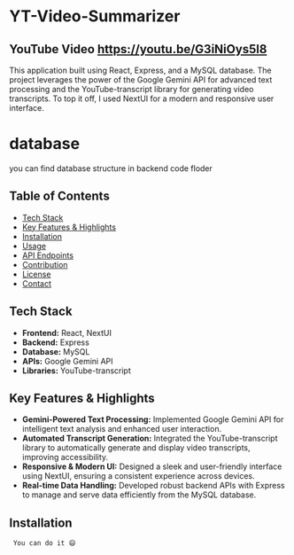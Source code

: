 ﻿# YT-Video-Summarizer

## YouTube Video https://youtu.be/G3iNiOys5l8

This application built using React, Express, and a MySQL database. The project leverages the power of the Google Gemini API for advanced text processing and the YouTube-transcript library for generating video transcripts. To top it off, I used NextUI for a modern and responsive user interface.

# database
 you can find database structure in backend code floder

## Table of Contents

- [Tech Stack](#tech-stack)
- [Key Features & Highlights](#key-features--highlights)
- [Installation](#installation)
- [Usage](#usage)
- [API Endpoints](#api-endpoints)
- [Contribution](#contribution)
- [License](#license)
- [Contact](#contact)

## Tech Stack

- **Frontend:** React, NextUI
- **Backend:** Express
- **Database:** MySQL
- **APIs:** Google Gemini API
- **Libraries:** YouTube-transcript

## Key Features & Highlights

- **Gemini-Powered Text Processing:** Implemented Google Gemini API for intelligent text analysis and enhanced user interaction.
- **Automated Transcript Generation:** Integrated the YouTube-transcript library to automatically generate and display video transcripts, improving accessibility.
- **Responsive & Modern UI:** Designed a sleek and user-friendly interface using NextUI, ensuring a consistent experience across devices.
- **Real-time Data Handling:** Developed robust backend APIs with Express to manage and serve data efficiently from the MySQL database.

## Installation
```sh
 You can do it 😄

